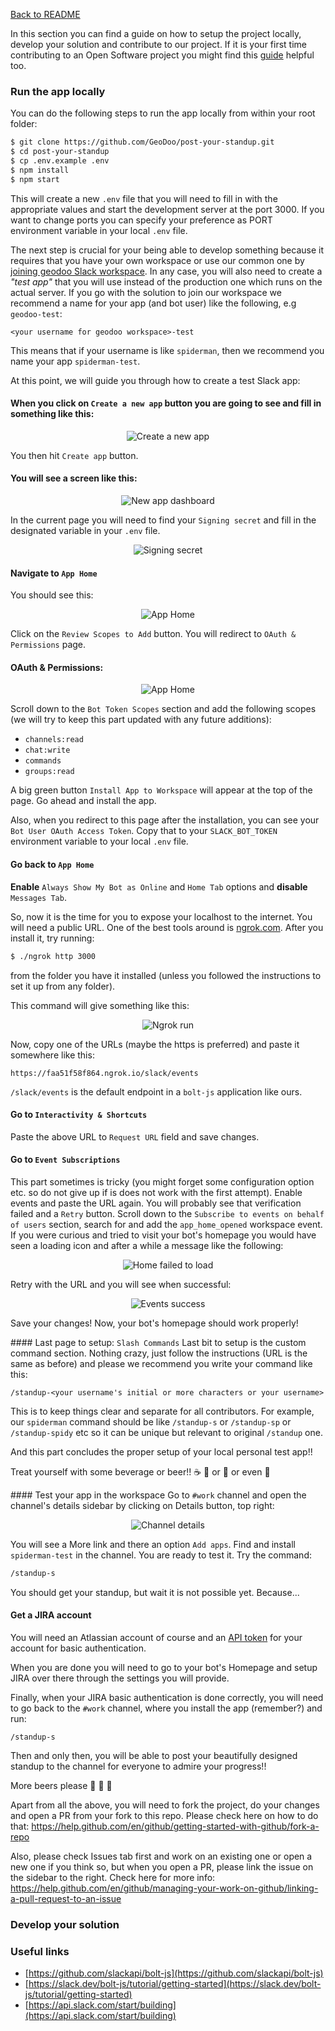[Back to README](README.md)

In this section you can find a guide on how to setup the project locally,
develop your solution and contribute to our project. If it is your first time
contributing to an Open Software project you might find this
[guide](https://opensource.guide/how-to-contribute/) helpful too.

### Run the app locally

You can do the following steps to run the app locally from within your root
folder:

```sh
$ git clone https://github.com/GeoDoo/post-your-standup.git
$ cd post-your-standup
$ cp .env.example .env
$ npm install
$ npm start
```

This will create a new `.env` file that you will need to fill in with the
appropriate values and start the development server at the port 3000. If you
want to change ports you can specify your preference as PORT environment
variable in your local `.env` file.

The next step is crucial for your being able to develop something because it
requires that you have your own workspace or use our common one by
[joining geodoo Slack workspace](https://join.slack.com/t/geodoo/shared_invite/zt-fcn7iygw-F05NMjqmv42GTh6TRKTBOA).
In any case, you will also need to create a _"test app"_ that you will use
instead of the production one which runs on the actual server. If you go with
the solution to join our workspace we recommend a name for your app (and bot
user) like the following, e.g `geodoo-test`:

```
<your username for geodoo workspace>-test
```

This means that if your username is like `spiderman`, then we recommend you name
your app `spiderman-test`.

At this point, we will guide you through how to create a test Slack app:

#### When you click on `Create a new app` button you are going to see and fill in something like this:

<p align="center">
  <img alt="Create a new app" src="docs/images/create-a-new-app.png">
</p>

You then hit `Create app` button.

#### You will see a screen like this:

<p align="center">
  <img alt="New app dashboard" src="docs/images/new-app-dashboard.png">
</p>

In the current page you will need to find your `Signing secret` and fill in the
designated variable in your `.env` file.

<p align="center">
  <img alt="Signing secret" src="docs/images/signing-secret.png">
</p>

#### Navigate to `App Home`

You should see this:

<p align="center">
  <img alt="App Home" src="docs/images/app-home.png">
</p>

Click on the `Review Scopes to Add` button. You will redirect to
`OAuth & Permissions` page.

#### OAuth & Permissions:

<p align="center">
  <img alt="App Home" src="docs/images/oauth.png">
</p>

Scroll down to the `Bot Token Scopes` section and add the following scopes (we
will try to keep this part updated with any future additions):

- `channels:read`
- `chat:write`
- `commands`
- `groups:read`

A big green button `Install App to Workspace` will appear at the top of the
page. Go ahead and install the app.

Also, when you redirect to this page after the installation, you can see your
`Bot User OAuth Access Token`. Copy that to your `SLACK_BOT_TOKEN` environment
variable to your local `.env` file.

#### Go back to `App Home`

**Enable** `Always Show My Bot as Online` and `Home Tab` options and **disable**
`Messages Tab`.

So, now it is the time for you to expose your localhost to the internet. You
will need a public URL. One of the best tools around is
[ngrok.com](https://ngrok.com/). After you install it, try running:

```sh
$ ./ngrok http 3000
```

from the folder you have it installed (unless you followed the instructions to
set it up from any folder).

This command will give something like this:

<p align="center">
  <img alt="Ngrok run" src="docs/images/ngrok.png">
</p>

Now, copy one of the URLs (maybe the https is preferred) and paste it somewhere
like this:

```
https://faa51f58f864.ngrok.io/slack/events
```

`/slack/events` is the default endpoint in a `bolt-js` application like ours.

#### Go to `Interactivity & Shortcuts`

Paste the above URL to `Request URL` field and save changes.

#### Go to `Event Subscriptions`

This part sometimes is tricky (you might forget some configuration option etc.
so do not give up if is does not work with the first attempt). Enable events and
paste the URL again. You will probably see that verification failed and a
`Retry` button. Scroll down to the `Subscribe to events on behalf of users`
section, search for and add the `app_home_opened` workspace event. If you were
curious and tried to visit your bot's homepage you would have seen a loading
icon and after a while a message like the following:

<p align="center">
  <img alt="Home failed to load" src="docs/images/home-fail.png">
</p>

Retry with the URL and you will see when successful:

<p align="center">
  <img alt="Events success" src="docs/images/events-success.png">
</p>

Save your changes! Now, your bot's homepage should work properly!

#### Last page to setup: `Slash Commands` Last bit to setup is the custom
command section. Nothing crazy, just follow the instructions (URL is the same as
before) and please we recommend you write your command like this:

```
/standup-<your username's initial or more characters or your username>
```

This is to keep things clear and separate for all contributors. For example, our
`spiderman` command should be like `/standup-s` or `/standup-sp` or
`/standup-spidy` etc so it can be unique but relevant to original `/standup`
one.

And this part concludes the proper setup of your local personal test app!!

Treat yourself with some beverage or beer!! :coffee: :tea: or :beers: or even
:sake:

#### Test your app in the workspace Go to `#work` channel and open the channel's
details sidebar by clicking on Details button, top right:

<p align="center">
  <img alt="Channel details" src="docs/images/channel-details.png">
</p>

You will see a More link and there an option `Add apps`. Find and install
`spiderman-test` in the channel. You are ready to test it. Try the command:

```sh
/standup-s
```

You should get your standup, but wait it is not possible yet. Because...

#### Get a JIRA account

You will need an Atlassian account of course and an
[API token](https://confluence.atlassian.com/cloud/api-tokens-938839638.html)
for your account for basic authentication.

When you are done you will need to go to your bot's Homepage and setup JIRA over
there through the settings you will provide.

Finally, when your JIRA basic authentication is done correctly, you will need to
go back to the `#work` channel, where you install the app (remember?) and run:

```
/standup-s
```

Then and only then, you will be able to post your beautifully designed standup
to the channel for everyone to admire your progress!!

More beers please :beers: :beers: :beers:

Apart from all the above, you will need to fork the project, do your changes and
open a PR from your fork to this repo. Please check here on how to do that:
https://help.github.com/en/github/getting-started-with-github/fork-a-repo

Also, please check Issues tab first and work on an existing one or open a new
one if you think so, but when you open a PR, please link the issue on the
sidebar to the right. Check here for more info:
https://help.github.com/en/github/managing-your-work-on-github/linking-a-pull-request-to-an-issue

### Develop your solution

### Useful links

- [https://github.com/slackapi/bolt-js](https://github.com/slackapi/bolt-js)
- [https://slack.dev/bolt-js/tutorial/getting-started](https://slack.dev/bolt-js/tutorial/getting-started)
- [https://api.slack.com/start/building](https://api.slack.com/start/building)

